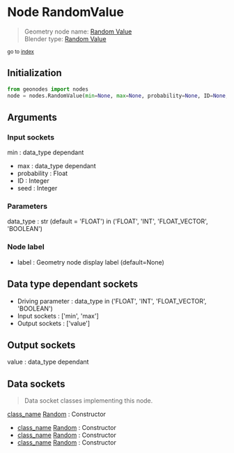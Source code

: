 
# Node RandomValue

> Geometry node name: [Random Value](https://docs.blender.org/manual/en/latest/modeling/geometry_nodes/material/random_value.html)<br>
  Blender type: [Random Value](https://docs.blender.org/api/current/bpy.types.FunctionNodeRandomValue.html)
  
<sub>go to [index](/docs/index.md)</sub>

## Initialization

```python
from geonodes import nodes
node = nodes.RandomValue(min=None, max=None, probability=None, ID=None, seed=None, data_type='FLOAT', label=None)
```



## Arguments


### Input sockets

min : data_type dependant
- max : data_type dependant
- probability : Float
- ID : Integer
- seed : Integer

### Parameters

data_type : str (default = 'FLOAT') in ('FLOAT', 'INT', 'FLOAT_VECTOR', 'BOOLEAN')

### Node label

- label : Geometry node display label (default=None)

## Data type dependant sockets

- Driving parameter : data_type in ('FLOAT', 'INT', 'FLOAT_VECTOR', 'BOOLEAN')
- Input sockets  : ['min', 'max']
- Output sockets : ['value']   
  
  

## Output sockets

value : data_type dependant

## Data sockets

> Data socket classes implementing this node.
  
[class_name](/docs/sockets/Boolean.md) [Random](/docs/sockets/Boolean.md#random) : Constructor
- [class_name](/docs/sockets/Float.md) [Random](/docs/sockets/Float.md#random) : Constructor
- [class_name](/docs/sockets/Integer.md) [Random](/docs/sockets/Integer.md#random) : Constructor
- [class_name](/docs/sockets/Vector.md) [Random](/docs/sockets/Vector.md#random) : Constructor
  
